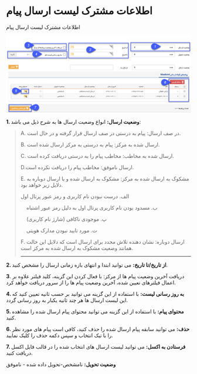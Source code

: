 # اطلاعات مشترک لیست ارسال پیام    

اطلاعات مشترک لیست ارسال پیام

![](connections-samesettings-1.png) 

**1. وضعیت ارسال:** انواع وضعیت ارسال ها به شرح ذیل می باشد:

> A. در صف ارسال: پیام به درستی در صف ارسال قرار گرفته و در حال است.
> 
> B. ارسال شده به مرکز: پیام به درستی به مرکز ارسال شده است.
> 
> C. ارسال شده به مخاطب: مخاطب پیام را به درستی دریافت کرده است.
> 
> D.ارسال ناموفق: مخاطب پیام را دریافت نکرده است.
> 
> E. مشکوک به ارسال شده به مرکز: مشکوک به ارسال شده و یا ارسال دوباره به دلایل زیر خواهد بود.
> 
> الف. درست نبودن نام کاربری و رمز عبور پرتال اول
> 
>     ب. مسدود بودن نام کاربری پرتال اول به دلیل رمز عبور اشتباه
> 
>     پ. موجودی ناکافی (شارژ نام کاربری)
> 
>     ت. مورد تایید نبودن مدارک هویتی
> 
> F. ارسال دوباره: نشان دهنده تلاش مجدد برای ارسال است که دلایل این حالت همانند وضعیت مشکوک به ارسال شده به مرکز است.
> 
> * * *

**2. از تاریخ/تا تاریخ:** می توانید ابتدا و انتهای بازه زمانی ارسال را مشخص کنید.

**3**. دریافت آخرین وضعیت پیام ها از مرکز: با فعال کردن این گزینه، کلید فیلتر علاوه بر اعمال فیلترهای تعیین شده، آخرین وضعیت پیام ها را از سرور دریافت خواهد کرد.

**4. به روز رسانی لیست:** با استفاده از این گزینه می توانید بر حسب ثانیه تعیین کنید که این لیست ارسال ها هر چند ثانیه یکبار به روز رسانی گردد.

**5. محتوای پیام:** با استفاده از این گزینه می توانید محتوای پیام ارسال شده را مشاهده کنید.

**6. حذف:** می توانید سابقه پیام ارسال شده را حذف کنید، کافی است پیام های مورد نظر را با تیک انتخاب و سپس دکمه حذف را کلیک نمایید.

**7. فرستادن به اکسل:** می توانید لیست ارسال های انتخاب شده را در قالب فایل اکسل دریافت کنید.

**وضعیت تحویل:** نامشخص-تحویل داده شده - ناموفق

